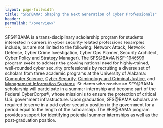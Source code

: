 ```yaml
---
layout: page-fullwidth
title: "SFS@BAMA: Shaping the Next Generation of Cyber Professionals"
header:
permalink: "/overview/"
---
```


SFS@BAMA is a trans-disciplinary scholarship program for students interested in careers in cyber security-related professions (examples include, but are not limited to the following: Network Attack, Network Defense, Cyber Crime Investigation, Cyber Ops Planner, Security Architect, Cyber Policy and Strategy Manager).
The SFS@BAMA [NSF-1946599](https://nsf.gov/awardsearch/showAward?AWD_ID=1946599&HistoricalAwards=false) program seeks to address the growing national need for highly-trained, well-rounded cyber security professionals by recruiting a diverse set of scholars from three academic programs at the University of Alabama: [Computer Science](http://cs.ua.edu/), [Cyber Security](http://cs.ua.edu/undergraduate/bachelor-science-cyber-security/), [Criminology and Criminal Justice](http://cj.ua.edu/), and [Management Information Systems](https://ism.culverhouse.ua.edu/).
Students who receive an SFS@BAMA scholarship will participate in a summer internship and become part of the Federal CyberCorps®, whose mission is to ensure the protection of critical U.S. government infrastructure. Upon graduation, SFS@BAMA scholars are required to serve in a paid cyber security position in the government for a period equal to the length of the scholarship.
The SFS@BAMA program provides support for identifying potential summer internships as well as the post-graduation position.
